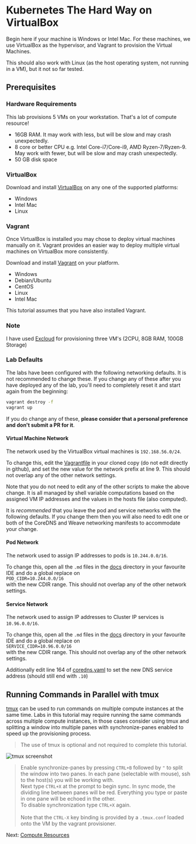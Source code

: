 # Kubernetes The Hard Way on VirtualBox

Begin here if your machine is Windows or Intel Mac. For these machines, we use VirtualBox as the hypervisor, and Vagrant to provision the Virtual Machines.

This should also work with Linux (as the host operating system, not running in a VM), but it not so far tested.

## Prerequisites


### Hardware Requirements

This lab provisions 5 VMs on your workstation. That's a lot of compute resource!

- 16GB RAM. It may work with less, but will be slow and may crash unexpectedly.
- 8 core or better CPU e.g. Intel Core-i7/Core-i9, AMD Ryzen-7/Ryzen-9. May work with fewer, but will be slow and may crash unexpectedly.
- 50 GB disk space

### VirtualBox

Download and install [VirtualBox](https://www.virtualbox.org/wiki/Downloads) on any one of the supported platforms:

 - Windows
 - Intel Mac
 - Linux

### Vagrant

Once VirtualBox is installed you may chose to deploy virtual machines manually on it.
Vagrant provides an easier way to deploy multiple virtual machines on VirtualBox more consistently.

Download and install [Vagrant](https://www.vagrantup.com/) on your platform.

- Windows
- Debian/Ubuntu
- CentOS
- Linux
- Intel Mac

This tutorial assumes that you have also installed Vagrant.

### Note

I have used [Excloud](https://console.excloud.in/console/instance) for provisioning three VM's (2CPU, 8GB RAM, 100GB Storage)


### Lab Defaults

The labs have been configured with the following networking defaults. It is not recommended to change these. If you change any of these after you have deployed any of the lab, you'll need to completely reset it and start again from the beginning:

```bash
vagrant destroy -f
vagrant up
```

If you do change any of these, **please consider that a personal preference and don't submit a PR for it**.

#### Virtual Machine Network

The network used by the VirtualBox virtual machines is `192.168.56.0/24`.

To change this, edit the [Vagrantfile](../../vagrant/Vagrantfile) in your cloned copy (do not edit directly in github), and set the new value for the network prefix at line 9. This should not overlap any of the other network settings.

Note that you do not need to edit any of the other scripts to make the above change. It is all managed by shell variable computations based on the assigned VM  IP  addresses and the values in the hosts file (also computed).

It is *recommended* that you leave the pod and service networks with the following defaults. If you change them then you will also need to edit one or both of the CoreDNS and Weave networking manifests to accommodate your change.

#### Pod Network

The network used to assign IP addresses to pods is `10.244.0.0/16`.

To change this, open all the `.md` files in the [docs](../../docs/) directory in your favourite IDE and do a global replace on<br>
`POD_CIDR=10.244.0.0/16`<br>
with the new CDIR range.  This should not overlap any of the other network settings.

#### Service Network

The network used to assign IP addresses to Cluster IP services is `10.96.0.0/16`.

To change this, open all the `.md` files in the [docs](../../docs/) directory in your favourite IDE and do a global replace on<br>
`SERVICE_CIDR=10.96.0.0/16`<br>
with the new CDIR range.  This should not overlap any of the other network settings.

Additionally edit line 164 of [coredns.yaml](../../deployments/coredns.yaml) to set the new DNS service address (should still end with `.10`)

## Running Commands in Parallel with tmux

[tmux](https://github.com/tmux/tmux/wiki) can be used to run commands on multiple compute instances at the same time. Labs in this tutorial may require running the same commands across multiple compute instances, in those cases consider using tmux and splitting a window into multiple panes with synchronize-panes enabled to speed up the provisioning process.

> The use of tmux is optional and not required to complete this tutorial.

![tmux screenshot](../../images/tmux-screenshot.png)

> Enable synchronize-panes by pressing `CTRL+B` followed by `"` to split the window into two panes. In each pane (selectable with mouse), ssh to the host(s) you will be working with.</br>Next type `CTRL+X` at the prompt to begin sync. In sync mode, the dividing line between panes will be red. Everything you type or paste in one pane will be echoed in the other.<br>To disable synchronization type `CTRL+X` again.</br></br>Note that the `CTRL-X` key binding is provided by a `.tmux.conf` loaded onto the VM by the vagrant provisioner.

Next: [Compute Resources](02-compute-resources.md)

